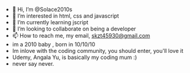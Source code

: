 - 👋 Hi, I’m @Solace2010s
- 👀 I’m interested in html, css and javascript
- 🌱 I’m currently learning jscript
- 💞️ I’m looking to collaborate on being a developer 
- 📫 How to reach me, my email, skzt45930@gmail.com
- im a 2010 baby , born in 10/10/10
- Im inlove with the coding community, you should enter, you'll love it
- Udemy, Angala Yu, is basically my coding mum :)
- never say never.

<!---
Solace2000s/Solace2000s is a ✨ special ✨ repository because its `README.md` (this file) appears on your GitHub profile.
You can click the Preview link to take a look at your changes.
--->
